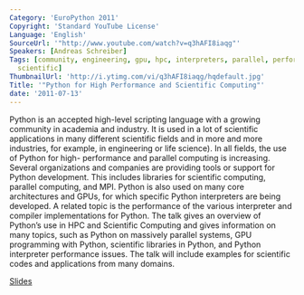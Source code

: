 ```yaml
---
Category: 'EuroPython 2011'
Copyright: 'Standard YouTube License'
Language: 'English'
SourceUrl: '"http://www.youtube.com/watch?v=q3hAFI8iaqg"'
Speakers: [Andreas Schreiber]
Tags: [community, engineering, gpu, hpc, interpreters, parallel, performance, 'python,',
  scientific]
ThumbnailUrl: 'http://i.ytimg.com/vi/q3hAFI8iaqg/hqdefault.jpg'
Title: '"Python for High Performance and Scientific Computing"'
date: '2011-07-13'
---
```

Python is an accepted high-level scripting language with a growing community
in academia and industry. It is used in a lot of scientific applications in
many different scientific fields and in more and more industries, for example,
in engineering or life science). In all fields, the use of Python for high-
performance and parallel computing is increasing. Several organizations and
companies are providing tools or support for Python development. This includes
libraries for scientific computing, parallel computing, and MPI. Python is
also used on many core architectures and GPUs, for which specific Python
interpreters are being developed. A related topic is the performance of the
various interpreter and compiler implementations for Python. The talk gives an
overview of Python’s use in HPC and Scientific Computing and gives information
on many topics, such as Python on massively parallel systems, GPU programming
with Python, scientific libraries in Python, and Python interpreter
performance issues. The talk will include examples for scientific codes and
applications from many domains.

[Slides](http://bit.ly/k94rC4)

